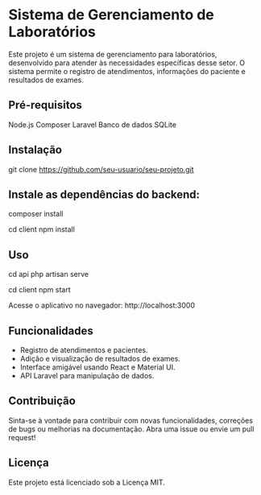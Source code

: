# Sistema de Gerenciamento de Laboratórios

Este projeto é um sistema de gerenciamento para laboratórios, desenvolvido para atender às necessidades específicas desse setor. O sistema permite o registro de atendimentos, informações do paciente e resultados de exames.

## Pré-requisitos
Node.js
Composer
Laravel
Banco de dados SQLite

## Instalação
git clone https://github.com/seu-usuario/seu-projeto.git

## Instale as dependências do backend:
composer install

cd client
npm install

## Uso
cd api
php artisan serve

cd client
npm start

Acesse o aplicativo no navegador: http://localhost:3000

## Funcionalidades
- Registro de atendimentos e pacientes.
- Adição e visualização de resultados de exames.
- Interface amigável usando React e Material UI.
- API Laravel para manipulação de dados.

## Contribuição
Sinta-se à vontade para contribuir com novas funcionalidades, correções de bugs ou melhorias na documentação. Abra uma issue ou envie um pull request!

## Licença
Este projeto está licenciado sob a Licença MIT.

 
